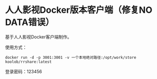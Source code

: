 # 人人影视Docker版本客户端（修复NO DATA错误）

基于人人影视Docker客户端制作。

使用方式：

    docker run -d -p 3001:3001 -v 一个本地绝对路径:/opt/work/store koolob/rrshare:latest

登录密码：123456